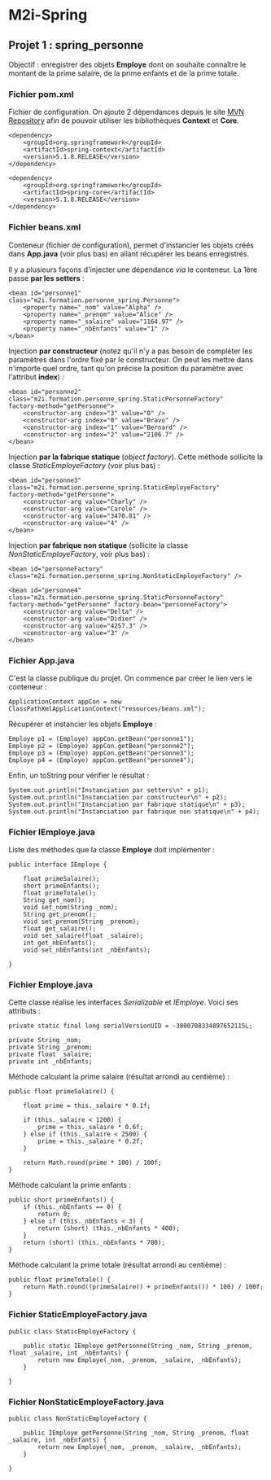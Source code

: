 # M2i-Spring

## Projet 1 : spring_personne

Objectif : enregistrer des objets **Employe** dont on souhaite connaître le montant de la prime salaire, de la prime enfants et de la prime totale.

### Fichier pom.xml

Fichier de configuration. On ajoute 2 dépendances depuis le site <a href="https://mvnrepository.com/artifact/org.springframework">MVN Repository</a> afin de pouvoir utiliser les bibliothèques **Context** et **Core**.

    <dependency>
        <groupId>org.springframework</groupId>
        <artifactId>spring-context</artifactId>
        <version>5.1.8.RELEASE</version>
    </dependency>
    
    <dependency>
        <groupId>org.springframework</groupId>
        <artifactId>spring-core</artifactId>
        <version>5.1.8.RELEASE</version>
    </dependency>
    
### Fichier beans.xml

Conteneur (fichier de configuration), permet d'instancier les objets créés dans **App.java** (voir plus bas) en allant récupérer les beans enregistrés.

Il y a plusieurs façons d'injecter une dépendance *via* le conteneur. La 1ère passe **par les setters** :

    <bean id="personne1"
    class="m2i.formation.personne_spring.Personne">
        <property name="_nom" value="Alpha" />
        <property name="_prenom" value="Alice" />
        <property name="_salaire" value="1164.97" />
        <property name="_nbEnfants" value="1" />
    </bean>

Injection **par constructeur** (notez qu'il n'y a pas besoin de compléter les paramètres dans l'ordre fixé par le constructeur. On peut les mettre dans n'importe quel ordre, tant qu'on précise la position du paramètre avec l'attribut **index**) :

    <bean id="personne2"
    class="m2i.formation.personne_spring.StaticPersonneFactory"
    factory-method="getPersonne">
        <constructor-arg index="3" value="0" />
        <constructor-arg index="0" value="Bravo" />
        <constructor-arg index="1" value="Bernard" />
        <constructor-arg index="2" value="2106.7" />
    </bean>

Injection **par la fabrique statique** (*object factory*). Cette méthode sollicite la classe *StaticEmployeFactory* (voir plus bas) :

    <bean id="personne3"
    class="m2i.formation.personne_spring.StaticEmployeFactory"
    factory-method="getPersonne">
        <constructor-arg value="Charly" />
        <constructor-arg value="Carole" />
        <constructor-arg value="3470.81" />
        <constructor-arg value="4" />
    </bean>

Injection **par fabrique non statique** (sollicite la classe *NonStaticEmployeFactory*, voir plus bas) :

    <bean id="personneFactory"
    class="m2i.formation.personne_spring.NonStaticEmployeFactory" />

    <bean id="personne4"
    class="m2i.formation.personne_spring.StaticPersonneFactory"
    factory-method="getPersonne" factory-bean="personneFactory">
        <constructor-arg value="Delta" />
        <constructor-arg value="Didier" />
        <constructor-arg value="4257.3" />
        <constructor-arg value="3" />
    </bean>


### Fichier App.java

C'est la classe publique du projet. On commence par créer le lien vers le conteneur :

    ApplicationContext appCon = new ClassPathXmlApplicationContext("resources/beans.xml");

Récupérer et instancier les objets **Employe** :

    Employe p1 = (Employe) appCon.getBean("personne1");
    Employe p2 = (Employe) appCon.getBean("personne2");
    Employe p3 = (Employe) appCon.getBean("personne3");
    Employe p4 = (Employe) appCon.getBean("personne4");

Enfin, un toString pour vérifier le résultat :

    System.out.println("Instanciation par setters\n" + p1);
    System.out.println("Instanciation par constructeur\n" + p2);
    System.out.println("Instanciation par fabrique statique\n" + p3);
    System.out.println("Instanciation par fabrique non statique\n" + p4);

### Fichier IEmploye.java

Liste des méthodes que la classe **Employe** doit implémenter :

    public interface IEmploye {

        float primeSalaire();
        short primeEnfants();
        float primeTotale();
        String get_nom();
        void set_nom(String _nom);
        String get_prenom();
        void set_prenom(String _prenom);
        float get_salaire();
        void set_salaire(float _salaire);
        int get_nbEnfants();
        void set_nbEnfants(int _nbEnfants);

    }

### Fichier Employe.java

Cette classe réalise les interfaces *Serializable* et *IEmploye*. Voici ses attributs :

    private static final long serialVersionUID = -3800708334897652115L;

    private String _nom;
    private String _prenom;
    private float _salaire;
    private int _nbEnfants;

Méthode calculant la prime salaire (résultat arrondi au centième) :

    public float primeSalaire() {

        float prime = this._salaire * 0.1f;

        if (this._salaire < 1200) {
            prime = this._salaire * 0.6f;
        } else if (this._salaire < 2500) {
            prime = this._salaire * 0.2f;
        }

        return Math.round(prime * 100) / 100f;
    }
  
Méthode calculant la prime enfants :

    public short primeEnfants() {
        if (this._nbEnfants == 0) {
            return 0;
        } else if (this._nbEnfants < 3) {
            return (short) (this._nbEnfants * 400);
        }
        return (short) (this._nbEnfants * 700);
    }

Méthode calculant la prime totale (résultat arrondi au centième) :

    public float primeTotale() {
        return Math.round((primeSalaire() + primeEnfants()) * 100) / 100f;
    }

### Fichier StaticEmployeFactory.java

    public class StaticEmployeFactory {

        public static IEmploye getPersonne(String _nom, String _prenom, float _salaire, int _nbEnfants) {
            return new Employe(_nom, _prenom, _salaire, _nbEnfants);
        }

    }

### Fichier NonStaticEmployeFactory.java

    public class NonStaticEmployeFactory {

        public IEmploye getPersonne(String _nom, String _prenom, float _salaire, int _nbEnfants) {
            return new Employe(_nom, _prenom, _salaire, _nbEnfants);
        }

    }
